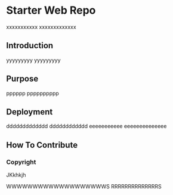 # Starter Web Repo

xxxxxxxxxxx
xxxxxxxxxxxxx

## Introduction

yyyyyyyyy
yyyyyyyyy

## Purpose

pppppp
pppppppppp

## Deployment

ddddddddddddd
dddddddddddd
eeeeeeeeeee
eeeeeeeeeeeeee

## How To Contribute

### Copyright
JKkhkjh

WWWWWWWWWWWWWWWWWWWS
RRRRRRRRRRRRRRS